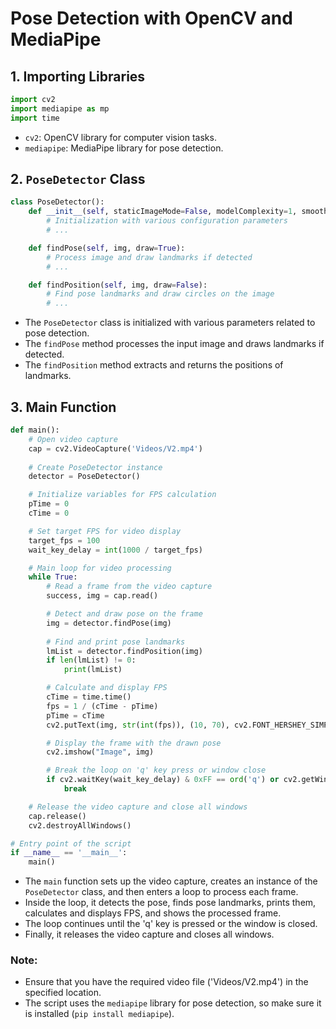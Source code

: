 # Pose Detection with OpenCV and MediaPipe

## 1. Importing Libraries

```python
import cv2
import mediapipe as mp
import time
```

- `cv2`: OpenCV library for computer vision tasks.
- `mediapipe`: MediaPipe library for pose detection.

## 2. `PoseDetector` Class

```python
class PoseDetector():
    def __init__(self, staticImageMode=False, modelComplexity=1, smoothLandmarks=True, enableSegmentation=False, smoothSegmentation=True, minDetectionConfidence=0.5, minTrackingConfidence=0.5):
        # Initialization with various configuration parameters
        # ...

    def findPose(self, img, draw=True):
        # Process image and draw landmarks if detected
        # ...

    def findPosition(self, img, draw=False):
        # Find pose landmarks and draw circles on the image
        # ...
```

- The `PoseDetector` class is initialized with various parameters related to pose detection.
- The `findPose` method processes the input image and draws landmarks if detected.
- The `findPosition` method extracts and returns the positions of landmarks.

## 3. Main Function

```python
def main():
    # Open video capture
    cap = cv2.VideoCapture('Videos/V2.mp4')
    
    # Create PoseDetector instance
    detector = PoseDetector()

    # Initialize variables for FPS calculation
    pTime = 0
    cTime = 0

    # Set target FPS for video display
    target_fps = 100
    wait_key_delay = int(1000 / target_fps)

    # Main loop for video processing
    while True:
        # Read a frame from the video capture
        success, img = cap.read()

        # Detect and draw pose on the frame
        img = detector.findPose(img)
        
        # Find and print pose landmarks
        lmList = detector.findPosition(img)
        if len(lmList) != 0:
            print(lmList)

        # Calculate and display FPS
        cTime = time.time()
        fps = 1 / (cTime - pTime)
        pTime = cTime
        cv2.putText(img, str(int(fps)), (10, 70), cv2.FONT_HERSHEY_SIMPLEX, 2, (0, 255, 0), 2)

        # Display the frame with the drawn pose
        cv2.imshow("Image", img)

        # Break the loop on 'q' key press or window close
        if cv2.waitKey(wait_key_delay) & 0xFF == ord('q') or cv2.getWindowProperty("Image", cv2.WND_PROP_VISIBLE) < 1:
            break

    # Release the video capture and close all windows
    cap.release()
    cv2.destroyAllWindows()

# Entry point of the script
if __name__ == '__main__':
    main()
```

- The `main` function sets up the video capture, creates an instance of the `PoseDetector` class, and then enters a loop to process each frame.
- Inside the loop, it detects the pose, finds pose landmarks, prints them, calculates and displays FPS, and shows the processed frame.
- The loop continues until the 'q' key is pressed or the window is closed.
- Finally, it releases the video capture and closes all windows.

### Note:

- Ensure that you have the required video file ('Videos/V2.mp4') in the specified location.
- The script uses the `mediapipe` library for pose detection, so make sure it is installed (`pip install mediapipe`).
```
